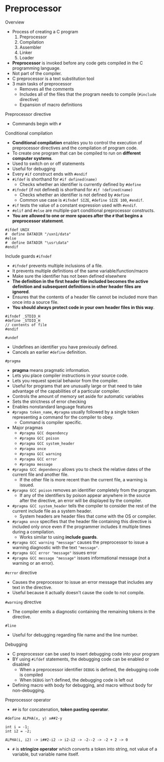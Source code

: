 # Preprocessor

Overview
- Process of creating a C program
  1. Preprocessor
  2. Compilation
  3. Assembler
  4. Linker
  5. Loader
- **Preprocessor** is invoked before any code gets compiled in the C programming language.
- Not part of the compiler.
- C preprocessor is a text substitution tool
- 3 main tasks of preprocessor
  - Removes all the comments
  - Includes all of the files that the program needs to compile (`#include` directive)
  - Expansion of macro definitions

Preprocessor directive
- Commands begin with `#`

Conditional compilation
- **Conditional compilation** enables you to control the execution of preprocessor directives and the compilation of program code.
- To create one program that can be compiled to run on **different computer systems**.
- Used to switch on or off statements
- Useful for debugging
- Every `#if` construct ends with `#endif`
- `#ifdef` is shorthand for `#if defined(name)`
  - Checks whether an identifier is currently defined by `#define`
- `#ifndef` (if not defined) is shorthand for `#if !defined(name)`
  - Checks whether an identifier is not defined by `#define`
  - Common use case is `#ifndef SIZE`, `#define SIZE 100`, `#endif`.
- `#if` tests the value of a constant expression used with `#endif`.
- `#elif` and `#else` are multiple-part conditional preprocessor constructs.
- **You are allowed to one or more spaces after the `#` that begins a preprocessor statement**.

```
#ifdef UNIX
#  define DATADIR "/uxn1/data"
#else
#  define DATADIR "\usr\data"
#endif
```

Include guards `#ifndef`
- `#ifndef` prevents multiple inclusions of a file.
- It prevents multiple definitions of the same variable/function/macro
- Make sure the identifier has not been defined elsewhere
- **The definition in the first header file included becomes the active definition and subsequent definitions in other header files are ignored**.
- Ensures that the contents of a header file cannot be included more than once into a source file.
- **You should always protect code in your own header files in this way**.

```
#ifndef _STDIO_H
#define _STDIO_H
// contents of file
#endif
```

`#undef`
- Undefines an identifier you have previously defined.
- Cancels an earlier `#define` definition.

`#pragma`
- **pragma** means pragmatic information.
- Lets you place compiler instructions in your source code.
- Lets you request special behavior from the compiler.
- Useful for programs that are unusually large or that need to take advantage of the capabilities of a particular compiler.
- Controls the amount of memory set aside for automatic variables
- Sets the strictness of error checking
- Enables nonstandard language features
- `#pragma token_name`, `#pragma` usually followed by a single token representing a command for the compiler to obey.
  - Command is compiler specific.
- Major pragmas
  - `#pragma GCC dependency`
  - `#pragma GCC poison`
  - `#pragma GCC system_header`
  - `#pragma once`
  - `#pragma GCC warning`
  - `#pragma GCC error`
  - `#pragma message`
- `#pragma GCC dependency` allows you to check the relative dates of the current file and another file.
  - If the other file is more recent than the current file, a warning is issued.
- `#pragma GCC poison` removes an identifier completely from the program.
  - If any of the identifiers by poison appear anywhere in the source after the directive, an error will be displayed by the compiler.
- `#pragma GCC system_header` tells the compiler to consider the rest of the current include file as a system header.
  - System headers are header files that come with the OS or compiler.
- `#pragma once` specifies that the header file containing this directive is included only once even if the programmer includes it multiple times during a compilation.
  - Works similar to using **include guards**.
- `#pragma GCC warning "message"` causes the preprocessor to issue a warning diagnostic with the text `"message"`. 
- `#pragma GCC error "message"` issues error
- `#pragma GCC message "message"` issues informational message (not a warning or an error).

`#error` directive
- Causes the preprocessor to issue an error message that includes any text in the directive.
- Useful because it actually doesn't cause the code to not compile.

`#warning` directive
- The compiler emits a diagnostic containing the remaining tokens in the directive.

`#line`
- Useful for debugging regarding file name and the line number.

Debugging
- C preprocessor can be used to insert debugging code into your program
- BY using `#ifdef` statements, the debugging code can be enabled or disabled
  - When a preprocessor identifier `DEBUG` is defined, the debugging code is compiled
  - When `DEBUG` isn't defined, the debugging code is left out
- Defining macro with body for debugging, and macro without body for non-debugging.

Preprocessor operator
- `##` is for concatenation, **token pasting operator**.

```
#define ALPHA(x, y) x##2-y

int i = -1;
int i2 = -2;

ALPHA(i, i2) -> i##2-i2 -> i2-i2 -> -2--2 -> -2 + 2 -> 0
```

- `#` is **stringize operator** which converts a token into string, not value of a variable, but variable name itself.